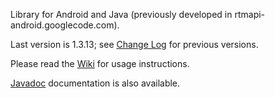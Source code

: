 Library for Android and Java (previously developed in rtmapi-android.googlecode.com).

Last version is 1.3.13; see [Change Log](https://github.com/bova82/rtmapi-android/blob/master/changelog.md) for previous versions.

Please read the [Wiki](https://github.com/bova82/rtmapi-android/wiki) for usage instructions.

[Javadoc](http://bova82.github.io/rtmapi-javadoc/) documentation is also available.



